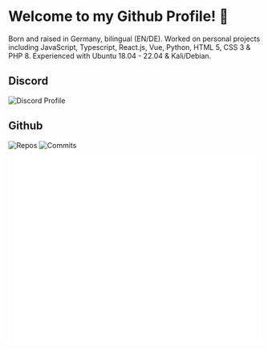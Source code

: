 # Welcome to my Github Profile! 👋
Born and raised in Germany, bilingual (EN/DE). Worked on personal projects including JavaScript, Typescript, React.js, Vue, Python, HTML 5, CSS 3 & PHP 8. Experienced with Ubuntu 18.04 - 22.04 & Kali/Debian.

## Discord
![Discord Profile](https://discord.c99.nl/widget/theme-4/645580301057392650.png)  
## Github
![Repos](https://badges.pufler.dev/repos/poldis) ![Commits](https://badges.pufler.dev/commits/monthly/poldis)  
![Metrics](https://github.com/poldis/poldis/blob/master/github-metrics.svg)
